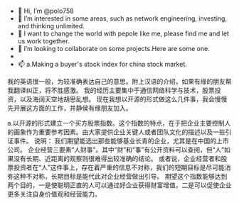 - 👋 Hi, I’m @polo758
- 👀 I’m interested in some areas, such as network engineering, investing, and thinking unlimited.
- 🌱 I want to change the world with pepole like me, please find me and let us work together.
- 💞️ I’m looking to collaborate on some projects.Here are some one.
- 
- 📫 a.Making a buyer's stock index for china stock market. 


我的英语很一般，为较准确表达自己的意思。附上汉语的介绍，如果有缘的朋友帮我翻译纠正，将不胜感激。
我的经历主要集中于通信网络科学与技术，股票投资，以及海阔天空地胡思乱想。
现在我想以开源的形式做这么几件事，我会慢慢先开展这方面的工作，并静侯有缘朋友加入。

a.以开源的形式建立一个买方股票指数。这个指数的特点，在于把企业主要控制人的画象作为重要参考因素。由大家提供企业关键人或者团队文化的描述以及一些引证事件。
说明：
我们期望能选出那些能够基业长青的企业，尤其是在中国的上市公司。
企业经营三要素“人财事”。其中“财”和“事”有公开资料可以查阅，但“人”如果没有长期、近距离的观察则很难得出较准确的结论。
或者说，企业经营者和股票投资者在“人”这件事上，存在着严重的信息不对称，我们的短期目标是尽可能消弥这种不对称，长期目标是能代此对企业经营做出引导。
期望这个指数能够达到两个目的，一是使聪明正直的人可以通过好企业获得财富增值，二是可以促使企业更多关注自身价值观和经营能力。



<!---
polo758/polo758 is a ✨ special ✨ repository because its `README.md` (this file) appears on your GitHub profile.
You can click the Preview link to take a look at your changes.
--->
